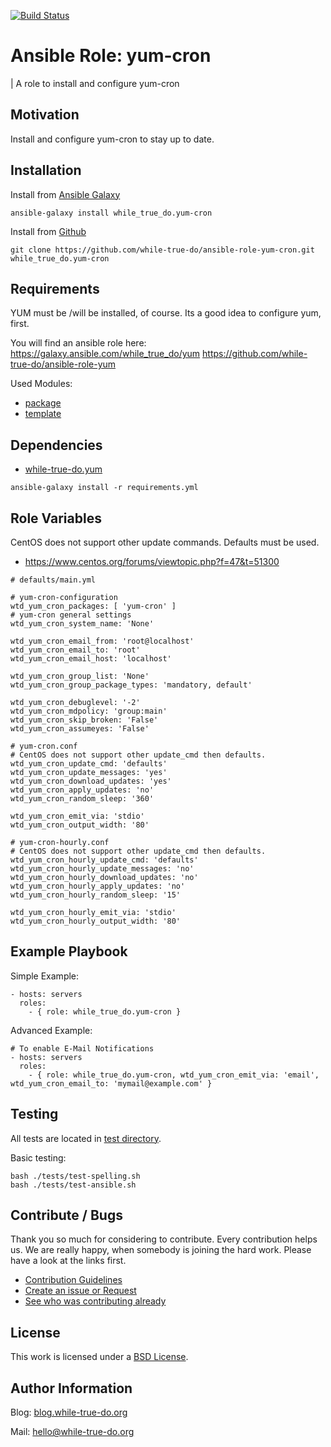 [![Build Status](https://travis-ci.org/while-true-do/ansible-role-yum-cron.svg?branch=master)](https://travis-ci.org/while-true-do/ansible-role-yum-cron)

# Ansible Role: yum-cron 
| A role to install and configure yum-cron

## Motivation

Install and configure yum-cron to stay up to date.

## Installation

Install from [Ansible Galaxy](https://galaxy.ansible.com/while_true_do/yum-cron)

```
ansible-galaxy install while_true_do.yum-cron
```

Install from [Github](https://github.com/while-true-do/ansible-role-yum-cron)

```
git clone https://github.com/while-true-do/ansible-role-yum-cron.git while_true_do.yum-cron
```

## Requirements

YUM must be /will be installed, of course.
Its a good idea to configure yum, first. 

You will find an ansible role here:
<https://galaxy.ansible.com/while_true_do/yum>
<https://github.com/while-true-do/ansible-role-yum>

Used Modules:
-   [package](http://docs.ansible.com/ansible/latest/package_module.html)
-   [template](http://docs.ansible.com/ansible/latest/template_module.html)

## Dependencies

-   [while-true-do.yum](https://galaxy.ansible.com/while_true_do/yum/)

```
ansible-galaxy install -r requirements.yml
```

## Role Variables

CentOS does not support other update commands. Defaults must be used.
- <https://www.centos.org/forums/viewtopic.php?f=47&t=51300>

```
# defaults/main.yml

# yum-cron-configuration
wtd_yum_cron_packages: [ 'yum-cron' ]
# yum-cron general settings
wtd_yum_cron_system_name: 'None'

wtd_yum_cron_email_from: 'root@localhost'
wtd_yum_cron_email_to: 'root'
wtd_yum_cron_email_host: 'localhost'

wtd_yum_cron_group_list: 'None'
wtd_yum_cron_group_package_types: 'mandatory, default'

wtd_yum_cron_debuglevel: '-2'
wtd_yum_cron_mdpolicy: 'group:main'
wtd_yum_cron_skip_broken: 'False'
wtd_yum_cron_assumeyes: 'False'

# yum-cron.conf
# CentOS does not support other update_cmd then defaults.
wtd_yum_cron_update_cmd: 'defaults'
wtd_yum_cron_update_messages: 'yes'
wtd_yum_cron_download_updates: 'yes'
wtd_yum_cron_apply_updates: 'no'
wtd_yum_cron_random_sleep: '360'

wtd_yum_cron_emit_via: 'stdio'
wtd_yum_cron_output_width: '80'

# yum-cron-hourly.conf
# CentOS does not support other update_cmd then defaults.
wtd_yum_cron_hourly_update_cmd: 'defaults'
wtd_yum_cron_hourly_update_messages: 'no'
wtd_yum_cron_hourly_download_updates: 'no'
wtd_yum_cron_hourly_apply_updates: 'no'
wtd_yum_cron_hourly_random_sleep: '15'

wtd_yum_cron_hourly_emit_via: 'stdio'
wtd_yum_cron_hourly_output_width: '80'

```

## Example Playbook

Simple Example:

```
- hosts: servers 
  roles:
    - { role: while_true_do.yum-cron }
```

Advanced Example:

```
# To enable E-Mail Notifications
- hosts: servers 
  roles:
    - { role: while_true_do.yum-cron, wtd_yum_cron_emit_via: 'email', wtd_yum_cron_email_to: 'mymail@example.com' }
```

## Testing

All tests are located in [test directory](./tests/).

Basic testing:

```
bash ./tests/test-spelling.sh
bash ./tests/test-ansible.sh
```


## Contribute / Bugs

Thank you so much for considering to contribute. Every contribution helps us.
We are really happy, when somebody is joining the hard work. Please have a look 
at the links first.

-   [Contribution Guidelines](./docs/CONTRIBUTING.md)
-   [Create an issue or Request](https://github.com/while-true-do/ansible-role-yum-cron/issues)
-   [See who was contributing already](https://github.com/while-true-do/ansible-role-yum-cron/graphs/contributors)

## License

This work is licensed under a [BSD License](https://opensource.org/licenses/BSD-3-Clause).

## Author Information

Blog: [blog.while-true-do.org](https://blog.while-true-do.org)

Mail: [hello@while-true-do.org](mailto:hello@while-true-do.org)
